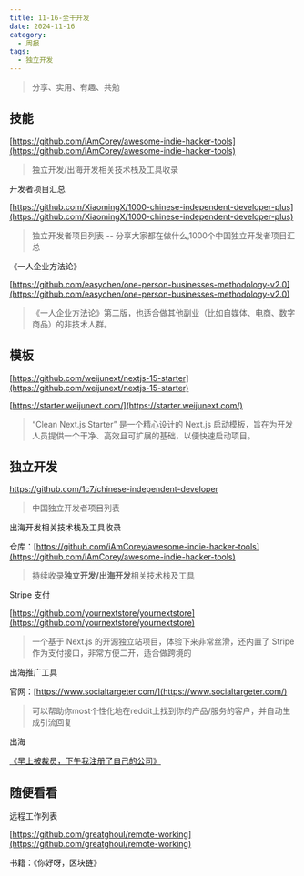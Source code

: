 ```yaml
---
title: 11-16-全干开发
date: 2024-11-16
category:
  - 周报
tags:
  - 独立开发
---
```



> 分享、实用、有趣、共勉


## 技能


[https://github.com/iAmCorey/awesome-indie-hacker-tools](https://github.com/iAmCorey/awesome-indie-hacker-tools)

>独立开发/出海开发相关技术栈及工具收录


开发者项目汇总

[https://github.com/XiaomingX/1000-chinese-independent-developer-plus](https://github.com/XiaomingX/1000-chinese-independent-developer-plus)
>独立开发者项目列表 -- 分享大家都在做什么,1000个中国独立开发者项目汇总



《一人企业方法论》

[https://github.com/easychen/one-person-businesses-methodology-v2.0](https://github.com/easychen/one-person-businesses-methodology-v2.0)

>《一人企业方法论》第二版，也适合做其他副业（比如自媒体、电商、数字商品）的非技术人群。


## 模板


[https://github.com/weijunext/nextjs-15-starter](https://github.com/weijunext/nextjs-15-starter)

[https://starter.weijunext.com/](https://starter.weijunext.com/)

>“Clean Next.js Starter” 是一个精心设计的 Next.js 启动模板，旨在为开发人员提供一个干净、高效且可扩展的基础，以便快速启动项目。




## 独立开发



https://github.com/1c7/chinese-independent-developer

> 中国独立开发者项目列表


出海开发相关技术栈及工具收录

仓库：[https://github.com/iAmCorey/awesome-indie-hacker-tools](https://github.com/iAmCorey/awesome-indie-hacker-tools)
>持续收录**独立开发/出海开发**相关技术栈及工具


 Stripe  支付
 
[https://github.com/yournextstore/yournextstore](https://github.com/yournextstore/yournextstore)
>一个基于 Next.js 的开源独立站项目，体验下来非常丝滑，还内置了 Stripe 作为支付接口，非常方便二开，适合做跨境的


出海推广工具

官网：[https://www.socialtargeter.com/](https://www.socialtargeter.com/)
>可以帮助你most个性化地在reddit上找到你的产品/服务的客户，并自动生成引流回复


出海

[《早上被裁员，下午我注册了自己的公司》](https://mp.weixin.qq.com/s/4AIAr6Cl-wckQhGQNn8Zow)



## 随便看看

远程工作列表

[https://github.com/greatghoul/remote-working](https://github.com/greatghoul/remote-working)


书籍：《你好呀，区块链》

